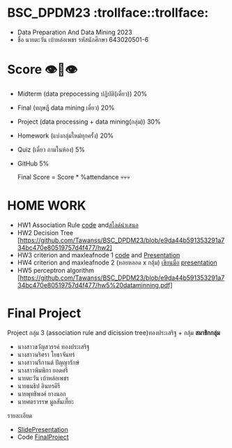 # BSC_DPDM23 :trollface::trollface:
- Data Preparation And Data Mining 2023
- ชื่อ นายตะวัน เบ้าหล่อเพชร รหัสนักศึกษา 643020501-6 
# Score :eye::lips::eye:
- Midterm (data prepocessing ปฏิบัติ(เดี่ยว)) 20%
- Final (ทฤษฎี data mining เดี่ยว) 20%
- Project (data processing + data mining(กลุ่ม)) 30%
- Homework (แบ่งกลุ่มใหม่ทุกครั้ง) 20%
- Quiz (เดี่ยว ถามในห้อง) 5%
- GitHub 5%

  Final Score = Score * %attendance :skull::skull::skull:
  
# HOME WORK
- HW1 Association Rule
  [code](https://github.com/Tawanss/BSC_DPDM23/blob/46ede5b9e9d895513dbac7726712d95c8fbf9510/Frequent_Patterns_(Association_Rules).ipynb)
  and[สไลด์นำเสนอ ](https://drive.google.com/file/d/15i4MAEVaUnUO_0wkAdu9Rs1YoR832sDX/view?usp=sharing)
- HW2 Decision Tree
  [https://github.com/Tawanss/BSC_DPDM23/blob/e9da44b591353291a734bc470e80519757d4f477/hw2]
- HW3 criterion and maxleafnode 1
   [code](https://github.com/Tawanss/BSC_DPDM23/blob/e9da44b591353291a734bc470e80519757d4f477/Classification.ipynb)
  and [Presentation](https://www.canva.com/design/DAF561Utz_c/RYNUqMlrxZt1t8XVU4jZfg/edit?utm_content=DAF561Utz_c&utm_campaign=designshare&utm_medium=link2&utm_source=sharebutton)
- HW4 criterion and maxleafnode 2 (หอยหลอด x กลุ้ม)
  [เขียนมือ](https://github.com/Tawanss/BSC_DPDM23/blob/e9da44b591353291a734bc470e80519757d4f477/HW4_criterionmax-leaf-nodes.pdf)
  [presentation](https://drive.google.com/file/d/1L9dank5ubUxboi58C_l6VBtVqnNcjtC6/view?usp=sharing)
- HW5 perceptron algorithm
  [https://github.com/Tawanss/BSC_DPDM23/blob/e9da44b591353291a734bc470e80519757d4f477/hw5%20dataminning.pdf]

# Final Project
Project กลุ่ม 3 (association rule and dicission tree)ทองประเสริฐ + กลุ้ม
**สมาชิกกลุ่ม**
+ นางสาวขวัญสวรรค์ ทองประเสริฐ
+ นางสาวนริศรา โยธาจันทร์
+ นางสาวนรีกานต์ ปัญญารักษ์
+ นางสาวพิมพิกา ยอดศรี
+ นายตะวัน เบ้าหล่อเพชร
+ นายธนธิป อินทรคีรี
+ นายพุทธิพงศ์ ยางนอก 
+ นายศตรวรรษ มูลสันเที๊ยะ

รายละเอียด
+ [SlidePresentation](https://www.canva.com/design/DAF9xVROj5g/MU3QyOEiNPy-GS3r-zhv9w/view?utm_content=DAF9xVROj5g&utm_campaign=designshare&utm_medium=link&utm_source=editor)
+ Code [FinalProject](https://github.com/Tawanss/BSC_DPDM23/blob/607ce1bd2924d457fe69509313af9a7c921a951e/Final_Project.ipynb)
